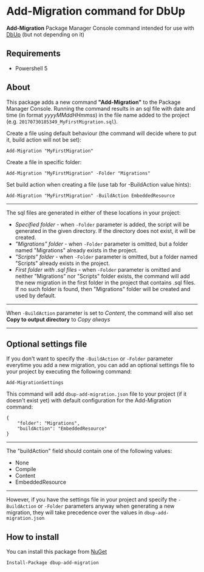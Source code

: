 # Add-Migration command for DbUp
**Add-Migration** Package Manager Console command intended for use with [DbUp](http://dbup.github.io/) (but not depending on it)

## Requirements

- Powershell 5

## About
This package adds a new command **"Add-Migration"** to the Package Manager Console. Running the command results in an sql file with date and time (in format _yyyyMMddHHmmss_) in the file name added to the project (e.g. `20170730185349_MyFirstMigration.sql`). 

Create a file using default behaviour (the command will decide where to put it, build action will not be set):

    Add-Migration "MyFirstMigration"

Create a file in specific folder:

    Add-Migration "MyFirstMigration" -Folder "Migrations"    

Set build action when creating a file (use tab for -BuildAction value hints):

    Add-Migration "MyFirstMigration" -BuildAction EmbeddedResource

---

The sql files are generated in either of these locations in your project:
- _Specified folder_ - when `-Folder` parameter is added, the script will be generated in the given directory. If the directory does not exist, it will be created.
- _"Migrations" folder_ - when `-Folder` parameter is omitted, but a folder named "Migrations" already exists in the project.
- _"Scripts" folder_ - when `-Folder` parameter is omitted, but a folder named "Scripts" already exists in the project.
- _First folder with .sql files_ - when `-Folder` parameter is omitted and neither "Migrations" nor "Scripts" folder exists, the command will add the new migration in the first folder in the project that contains .sql files. If no such folder is found, then "Migrations" folder will be created and used by default.

---

When `-BuildAction` parameter is set to _Content_, the command will also set **Copy to output directory** to _Copy always_

---

## Optional settings file
If you don't want to specify the `-BuildAction` or `-Folder` parameter everytime you add a new migration, you can add an optional settings file to your project by executing the following command:

    Add-MigrationSettings

This command will add `dbup-add-migration.json` file to your project (if it doesn't exist yet) with default configuration for the Add-Migration command:

```
{
    "folder": "Migrations",
    "buildAction": "EmbeddedResource"
}
```

---
The "buildAction" field should contain one of the following values:

- None
- Compile
- Content
- EmbeddedResource
---

However, if you have the settings file in your project and specify the `-BuildAction` or `-Folder` parameters anyway when generating a new migration, they will take precedence over the values in `dbup-add-migration.json`

## How to install
You can install this package from [NuGet](https://www.nuget.org/packages/dbup-add-migration/)
    
    Install-Package dbup-add-migration